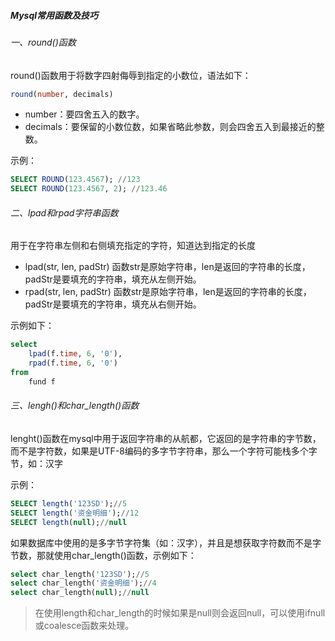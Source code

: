 ##### Mysql常用函数及技巧

###### 一、round()函数

round()函数用于将数字四射侮辱到指定的小数位，语法如下：

```sql
round(number, decimals)
```

- number：要四舍五入的数字。
- decimals：要保留的小数位数，如果省略此参数，则会四舍五入到最接近的整数。

示例：

```sql
SELECT ROUND(123.4567); //123
SELECT ROUND(123.4567, 2); //123.46
```

###### 二、lpad和rpad字符串函数

用于在字符串左侧和右侧填充指定的字符，知道达到指定的长度

- lpad(str, len, padStr) 函数str是原始字符串，len是返回的字符串的长度，padStr是要填充的字符串，填充从左侧开始。
- rpad(str, len, padStr) 函数str是原始字符串，len是返回的字符串的长度，padStr是要填充的字符串，填充从右侧开始。

示例如下：

```sql
select
	lpad(f.time, 6, '0'),
	rpad(f.time, 6, '0') 
from
	fund f
```

###### 三、lengh()和char_length()函数

lenght()函数在mysql中用于返回字符串的从航都，它返回的是字符串的字节数，而不是字符数，如果是UTF-8编码的多字节字符串，那么一个字符可能栈多个字节，如：汉字

示例：

```sql
SELECT length('123SD');//5
SELECT length('资金明细');//12
SELECT length(null);//null
```

如果数据库中使用的是多字节字符集（如：汉字），并且是想获取字符数而不是字节数，那就使用char_length()函数，示例如下：

```sql
select char_length('123SD');//5
select char_length('资金明细');//4 
select char_length(null);//null
```

> 在使用length和char_length的时候如果是null则会返回null，可以使用ifnull或coalesce函数来处理。
